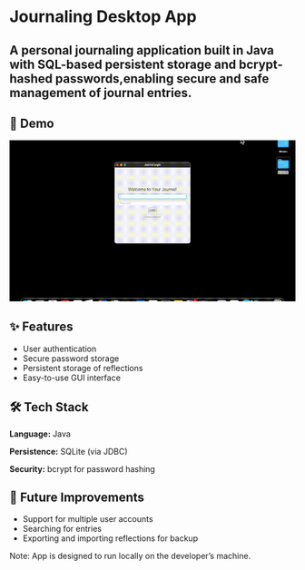 # Journaling Desktop App

A personal journaling application built in Java with SQL-based persistent storage and bcrypt-hashed passwords,enabling secure and safe management of journal entries.
---

## 🎥 Demo
![App Demo](journaldemo.gif)

## ✨ Features
- User authentication
- Secure password storage
- Persistent storage of reflections
- Easy-to-use GUI interface

## 🛠️ Tech Stack
**Language:** Java

**Persistence:** SQLite (via JDBC)

**Security:** bcrypt for password hashing

## 🔮 Future Improvements
- Support for multiple user accounts
- Searching for entries
- Exporting and importing reflections for backup

Note: App is designed to run locally on the developer’s machine.

